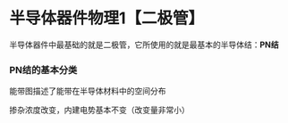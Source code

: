 # 半导体器件物理1【二极管】

半导体器件中最基础的就是二极管，它所使用的就是最基本的半导体结：**PN结**

### PN结的基本分类







能带图描述了能带在半导体材料中的空间分布





掺杂浓度改变，内建电势基本不变（改变量非常小）